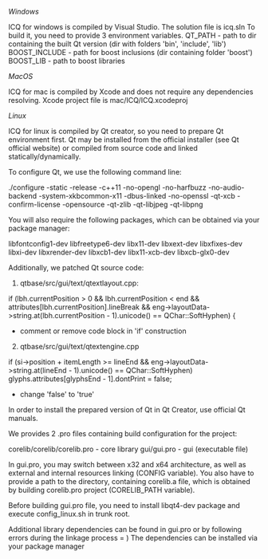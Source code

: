 *Windows*

ICQ for windows is compiled by Visual Studio.
The solution file is icq.sln
To build it, you need to provide 3 environment variables. 
QT_PATH - path to dir containing the built Qt version (dir with folders 'bin', 'include', 'lib')
BOOST_INCLUDE - path for boost inclusions (dir containing folder 'boost')
BOOST_LIB - path to boost libraries

*MacOS*

ICQ for mac is compiled by Xcode and does not require any dependencies resolving.
Xcode project file is mac/ICQ/ICQ.xcodeproj

*Linux*

ICQ for linux is compiled by Qt creator, so you need to prepare Qt environment first.
Qt may be installed from the official installer (see Qt official website) or compiled from source code and linked statically/dynamically.

To configure Qt, we use the following command line:

./configure -static -release -c++11 -no-opengl -no-harfbuzz -no-audio-backend -system-xkbcommon-x11 -dbus-linked -no-openssl -qt-xcb -confirm-license -opensource -qt-zlib -qt-libjpeg -qt-libpng

You will also require the following packages, which can be obtained via your package manager:

libfontconfig1-dev
libfreetype6-dev
libx11-dev
libxext-dev
libxfixes-dev
libxi-dev
libxrender-dev
libxcb1-dev
libx11-xcb-dev
libxcb-glx0-dev

Additionally, we patched Qt source code:

1. qtbase/src/gui/text/qtextlayout.cpp:

if (lbh.currentPosition > 0 && lbh.currentPosition < end
                && attributes[lbh.currentPosition].lineBreak
                && eng->layoutData->string.at(lbh.currentPosition - 1).unicode() == QChar::SoftHyphen) {

* comment or remove code block in 'if' construction

2. qtbase/src/gui/text/qtextengine.cpp

if (si->position + itemLength >= lineEnd
        && eng->layoutData->string.at(lineEnd - 1).unicode() == QChar::SoftHyphen)
        glyphs.attributes[glyphsEnd - 1].dontPrint = false;

* change 'false' to 'true'


In order to install the prepared version of Qt in Qt Creator, use official Qt manuals.

We provides 2 .pro files containing build configuration for the project:

corelib/corelib/corelib.pro - core library
gui/gui.pro - gui (executable file)

In gui.pro, you may switch between x32 and x64 architecture, as well as external and internal resources linking (CONFIG variable).
You also have to provide a path to the directory, containing corelib.a file, which is obtained by building corelib.pro project (CORELIB_PATH variable).

Before building gui.pro file, you need to install libqt4-dev package and execute config_linux.sh in trunk root.

Additional library dependencies can be found in gui.pro or by following errors during the linkage process = )
The dependencies can be installed via your package manager
